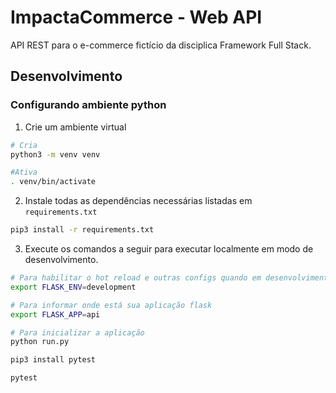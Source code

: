# ImpactaCommerce - Web API

API REST para o e-commerce fictício da disciplica Framework Full Stack.

## Desenvolvimento

### Configurando ambiente python

1. Crie um ambiente virtual 
```sh 
# Cria
python3 -m venv venv

#Ativa
. venv/bin/activate
```
2. Instale todas as dependências necessárias listadas em `requirements.txt`
```sh
pip3 install -r requirements.txt
```
3. Execute os comandos a seguir para executar localmente em modo de desenvolvimento.

```sh
# Para habilitar o hot reload e outras configs quando em desenvolvimento
export FLASK_ENV=development

# Para informar onde está sua aplicação flask
export FLASK_APP=api

# Para inicializar a aplicação
python run.py

pip3 install pytest

pytest
```
